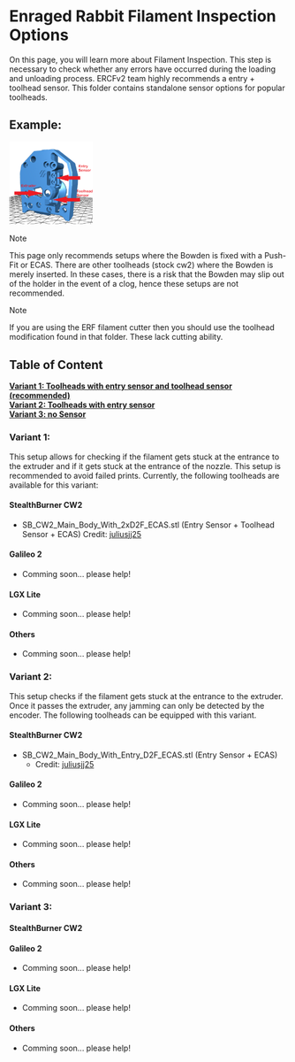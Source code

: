 # Enraged Rabbit Filament Inspection Options
On this page, you will learn more about Filament Inspection. This step is necessary to check whether any errors have occurred during the loading and unloading process. 
ERCFv2 team highly recommends a entry + toolhead sensor. This folder contains standalone sensor options for popular toolheads.

## Example:
<td><img src="./Assets/sensor_explained.png" alt='Sensor' style='width: 30%;'></td>


> [!NOTE]
> This page only recommends setups where the Bowden is fixed with a Push-Fit or ECAS. There are other toolheads (stock cw2) where the Bowden is merely inserted. In these cases, there is a risk that the Bowden may slip out of the holder in the event of a clog, hence these setups are not recommended.

> [!NOTE]  
> If you are using the ERF filament cutter then you should use the toolhead modification found in that folder. These lack cutting ability.


## Table of Content
**[Variant 1: Toolheads with entry sensor and toolhead sensor (recommended)](#Variant-1)**<br>
**[Variant 2: Toolheads with entry sensor ](#Variant-2)**<br>
**[Variant 3: no Sensor](#Variant-3)**<br>


### Variant 1: 
This setup allows for checking if the filament gets stuck at the entrance to the extruder and if it gets stuck at the entrance of the nozzle. This setup is recommended to avoid failed prints.
Currently, the following toolheads are available for this variant:
#### StealthBurner CW2
- SB_CW2_Main_Body_With_2xD2F_ECAS.stl (Entry Sensor + Toolhead Sensor + ECAS)  Credit: [juliusjj25](https://github.com/juliusjj25)  
#### Galileo 2
- Comming soon... please help! 
#### LGX Lite
- Comming soon... please help!
#### Others
- Comming soon... please help!

### Variant 2: 
This setup checks if the filament gets stuck at the entrance to the extruder. Once it passes the extruder, any jamming can only be detected by the encoder.
The following toolheads can be equipped with this variant.
#### StealthBurner CW2
- SB_CW2_Main_Body_With_Entry_D2F_ECAS.stl (Entry Sensor + ECAS)
  - Credit: [juliusjj25](https://github.com/juliusjj25)
#### Galileo 2
- Comming soon... please help! 
#### LGX Lite
- Comming soon... please help!
#### Others
- Comming soon... please help!

### Variant 3: 
#### StealthBurner CW2
#### Galileo 2
- Comming soon... please help! 
#### LGX Lite
- Comming soon... please help!
#### Others
- Comming soon... please help!

